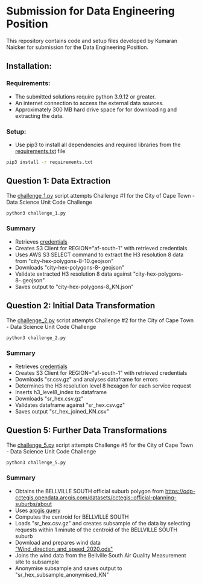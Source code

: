 # Submission for Data Engineering Position
This repository contains code and setup files developed by Kumaran Naicker for submission for the Data Engineering Position.

## Installation:
### Requirements:
- The submitted solutions require python 3.9.12 or greater.
- An internet connection to access the external data sources.
- Approximately 300 MB hard drive space for for downloading and extracting the data.

### Setup:
- Use pip3 to install all dependencies and required libraries from the [requirements.txt](https://github.com/data-engineer-za/ds_code_challenge/blob/main/submission/requirements.txt) file
```bash
pip3 install -r requirements.txt
```

## Question 1: Data Extraction
The [challenge_1.py](https://github.com/data-engineer-za/ds_code_challenge/blob/main/submission/challenge_1.py) script attempts Challenge #1 for the City of Cape Town - Data Science Unit Code Challenge
```bash
python3 challenge_1.py
```
### Summary
- Retrieves [credentials]("https://cct-ds-code-challenge-input-data.s3.af-south-1.amazonaws.com/ds_code_challenge_creds.json")
- Creates S3 Client for REGION="af-south-1" with retrieved credentials
- Uses AWS S3 SELECT command to extract the H3 resolution 8 data from "city-hex-polygons-8-10.geojson"
- Downloads "city-hex-polygons-8-.geojson"
- Validate extracted H3 resolution 8 data against "city-hex-polygons-8-.geojson"
- Saves output to "city-hex-polygons-8_KN.json"

## Question 2: Initial Data Transformation
The [challenge_2.py](https://github.com/data-engineer-za/ds_code_challenge/blob/main/submission/challenge_2.py) script attempts Challenge #2 for the City of Cape Town - Data Science Unit Code Challenge
```bash
python3 challenge_2.py
```
### Summary
- Retrieves [credentials]("https://cct-ds-code-challenge-input-data.s3.af-south-1.amazonaws.com/ds_code_challenge_creds.json")
- Creates S3 Client for REGION="af-south-1" with retrieved credentials
- Downloads "sr.csv.gz" and analyses dataframe for errors
- Determines the H3 resolution level 8 hexagon for each service request
- Inserts h3_level8_index to dataframe
- Downloads "sr_hex.csv.gz"
- Validates dataframe against "sr_hex.csv.gz"
- Saves output "sr_hex_joined_KN.csv"

## Question 5: Further Data Transformations
The [challenge_5.py](https://github.com/data-engineer-za/ds_code_challenge/blob/main/submission/challenge_2.py) script attempts Challenge #5 for the City of Cape Town - Data Science Unit Code Challenge
```bash
python3 challenge_5.py
```
### Summary
- Obtains the BELLVILLE SOUTH official suburb polygon from https://odp-cctegis.opendata.arcgis.com/datasets/cctegis::official-planning-suburbs/about
- Uses [arcgis query]("https://citymaps.capetown.gov.za/agsext1/rest/services/Theme_Based/Open_Data_Service/MapServer/75/query?where=&text=BELLVILLE+SOUTH&&featureEncoding=esriDefault&f=geojson") 
- Computes the centroid for BELLVILLE SOUTH 
- Loads "sr_hex.csv.gz" and creates subsample of the data by selecting requests within 1 minute of the centroid of the BELLVILLE SOUTH suburb
- Download and prepares wind data ["Wind_direction_and_speed_2020.ods"]("https://www.capetown.gov.za/_layouts/OpenDataPortalHandler/DownloadHandler.ashx?DocumentName=Wind_direction_and_speed_2020.ods&DatasetDocument=https%3A%2F%2Fcityapps.capetown.gov.za%2Fsites%2Fopendatacatalog%2FDocuments%2FWind%2FWind_direction_and_speed_2020.ods")
- Joins the wind data from the Bellville South Air Quality Measurement site to subsample
- Anonymise subsample and saves output to "sr_hex_subsample_anonymised_KN" 